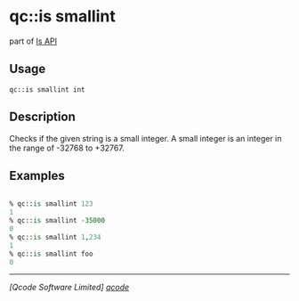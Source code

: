 qc::is smallint
==============

part of [Is API](../is.md)

Usage
-----
`qc::is smallint int`

Description
-----------
Checks if the given string is a small integer.
A small integer is an integer in the range of -32768 to +32767.

Examples
--------
```tcl

% qc::is smallint 123
1
% qc::is smallint -35000
0
% qc::is smallint 1,234
1
% qc::is smallint foo
0
```

----------------------------------
*[Qcode Software Limited] [qcode]*

[qcode]: http://www.qcode.co.uk "Qcode Software"